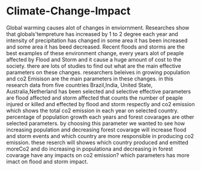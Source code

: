 # Climate-Change-Impact
Global warming causes alot of changes in enviornment. Researches show that globals'tempreture has increased by 1 to 2 degree each year 
and intensity of precipitation has changed in some area it has been increased and some area it has beed decreased. Recent floods and storms 
are the best examples of these environment change, every years alot of peaple affected by Flood and Storm and it cause a huge amount of cost to the society. 
there are lots of studies to find out what are the main effective parameters on these changes. researchers beleives in growing population and co2 Emisison are the main parameters 
in these changes. 
in this research data from five countries Brazil,India, United State, Australia,Netherland has been selected and selective effective parameters are flood affected and 
storm affected that counts the number of peaple injured or killed and effected by flood and storm respectly and co2 emission which shows the total co2 emission in each year on 
selected country. percentage of population growth each years and forest covarages are other selected parameters. by choosing this parameter we wanted to see how increasing
population and decreasing forest covarage will increase flood and storm events and which country are more responsible in producing co2 emission. 
these reserch will showes which country produced and emitted moreCo2 and do increasing in populationa and decreasing in forest covarage have any impacts on co2 emission?
which parameters has more imact on flood and storm impact.
